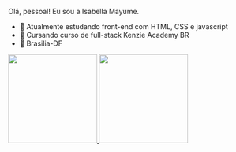 Olá, pessoal! Eu sou a Isabella Mayume.
- 🔭 Atualmente estudando front-end com HTML, CSS e javascript
- 🌱 Cursando curso de full-stack Kenzie Academy BR
- 👯 Brasilia-DF

 <div>
  <a href="https://github.com/isabellaMayume6">
  <img height="180em" src="https://github-readme-stats.vercel.app/api?username=isabellaMayume6&show_icons=true&theme=dark&include_all_commits=true&count_private=true"/>
  <img height="180em" src="https://github-readme-stats.vercel.app/api/top-langs/?username=isabellaMayume6&layout=compact&langs_count=7&theme=dark"/>
</div>
